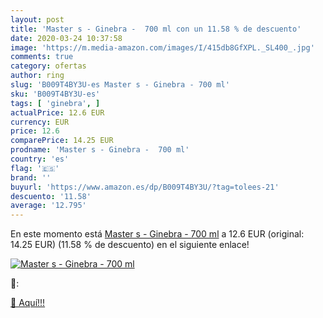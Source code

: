 ```yaml
---
layout: post
title: 'Master s - Ginebra -  700 ml con un 11.58 % de descuento'
date: 2020-03-24 10:37:58
image: 'https://m.media-amazon.com/images/I/415db8GfXPL._SL400_.jpg'
comments: true
category: ofertas
author: ring
slug: 'B009T4BY3U-es Master s - Ginebra - 700 ml'
sku: 'B009T4BY3U-es'
tags: [ 'ginebra', ]
actualPrice: 12.6 EUR
currency: EUR
price: 12.6
comparePrice: 14.25 EUR
prodname: 'Master s - Ginebra -  700 ml'
country: 'es'
flag: '🇪🇸'
brand: ''
buyurl: 'https://www.amazon.es/dp/B009T4BY3U/?tag=tolees-21'
descuento: '11.58'
average: '12.795'
---
```


En este momento está [Master s - Ginebra -  700 ml](https://www.amazon.es/dp/B009T4BY3U/?tag=tolees-21) a 12.6 EUR (original: 14.25 EUR) (11.58 %  de descuento) en el siguiente enlace!

[![Master s - Ginebra -  700 ml](https://m.media-amazon.com/images/I/415db8GfXPL._SL400_.jpg)](https://www.amazon.es/dp/B009T4BY3U/?tag=tolees-21)

🔎:


[🛒 Aquí!!!](https://www.amazon.es/dp/B009T4BY3U/?tag=tolees-21)

